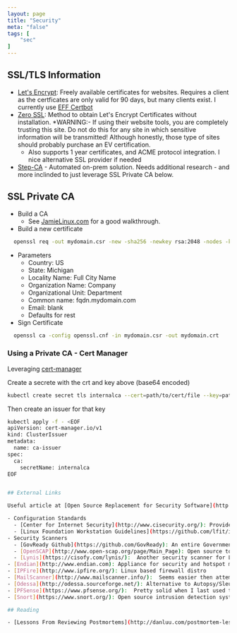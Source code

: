 ```yaml
---
layout: page
title: "Security"
meta: "false"
tags: [
    "sec"
]
---
```

## SSL/TLS Information

- [Let's Encrypt](https://letsencrypt.org/):  Freely available certificates for websites.
Requires a client as the certficates are only valid for 90 days, but many clients
exist.  I currently use [EFF Certbot](https://certbot.eff.org/)
- [Zero SSL](https://zerossl.com/#crt):  Method to obtain Let's Encrypt Certificates without installation. *WARNING:- If 
using their website tools, you are completely trusting this site.  Do not do this for any site in which sensitive information
will be transmitted!  Although honestly, those type of sites should probably purchase an EV certification.
  - Also supports 1 year certificates, and ACME protocol integration.  I nice alternative SSL provider if needed
- [Step-CA](https://smallstep.com/docs/step-ca) - Automated on-prem solution.  Needs additional research - and more inclinded to just leverage SSL Private CA below.

## SSL Private CA

- Build a CA
  - See [JamieLinux.com](https://jamielinux.com/docs/openssl-certificate-authority/create-the-root-pair.html) for a good walkthrough.
- Build a new certificate

```sh
  openssl req -out mydomain.csr -new -sha256 -newkey rsa:2048 -nodes -keyout mydoamin.key
```

- Parameters
  - Country: US
  - State: Michigan
  - Locality Name: Full City Name
  - Organization Name: Company
  - Organizational Unit: Department
  - Common name: fqdn.mydomain.com
  - Email: blank
  - Defaults for rest
- Sign Certificate

```sh
  openssl ca -config openssl.cnf -in mydomain.csr -out mydomain.crt
```

### Using a Private CA - Cert Manager

Leveraging [cert-manager](https://github.com/jetstack/cert-manager)

Create a secrete with the crt and key above (base64 encoded)

```sh
kubectl create secret tls internalca --cert=path/to/cert/file --key=path/to/key/file
```

Then create an issuer for that key

```sh
kubectl apply -f - <EOF
apiVersion: cert-manager.io/v1
kind: ClusterIssuer
metadata:
  name: ca-issuer
spec:
  ca:
    secretName: internalca
EOF
```

```sh

## External Links

Useful article at [Open Source Replacement for Security Software](http://www.datamation.com/security/65-open-source-replacements-for-security-software-1.html)  Packages I found interesting (mostly untested by myself unless otherwise stated)

- Configuration Standards
  - [Center for Internet Security](http://www.cisecurity.org/): Provides configuration guides for common OS and server software.
  - [Linux Foundation Workstation Guidelines](https://github.com/lfit/itpol/blob/master/linux-workstation-security.md): Excellent overview for securely configuring a Linux workstation
- Security Scanners
  - [GovReady Github](https://github.com/GovReady): An entire Government sponsored site that integrates open source tools into government standards.  Policies for CentOS and Ubuntu exist, as well as a lot of other resources.
  - [OpenSCAP](http://www.open-scap.org/page/Main_Page): Open source tool to read and evaluate system security based on SCAP standards
  - [Lynis](https://cisofy.com/lynis/):  Another security scanner for Linux/Unix systems, focusing around common standards and best practices.  Seems far easier to install and configure than OpenSCAP.  However, I have not tested either at this point.
- [Endian](http://www.endian.com): Appliance for security and hotspot management
- [IPFire](http://www.ipfire.org/): Linux based firewall distro
- [MailScanner](http://www.mailscanner.info/):  Seems easier then attempting to roll Spamassassin, ClamAV, greylisting, etc.
- [Odessa](http://odessa.sourceforge.net/): Alternative to Autopsy/Sleuth Kit for Open Source forensics work.
- [PFSense](https://www.pfsense.org/):  Pretty solid when I last used the project a few years ago.  Based on FreeBSD, so limited to whatever FreeBSD supports hardware wise.
- [Snort](https://www.snort.org/): Open source intrusion detection system.

## Reading

- [Lessons From Reviewing Postmortems](http://danluu.com/postmortem-lessons/)
